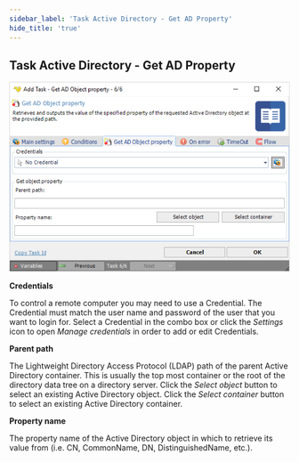 ```yaml
---
sidebar_label: 'Task Active Directory - Get AD Property'
hide_title: 'true'
---
```


## Task Active Directory - Get AD Property

![](../../../../../static/img/taskactivedirectorygetadproperty.png)

**Credentials**

To control a remote computer you may need to use a Credential. The Credential must match the user name and password of the user that you want to login for. Select a Credential in the combo box or click the *Settings* icon to open *Manage credentials* in order to add or edit Credentials.
 
**Parent path**

The Lightweight Directory Access Protocol (LDAP) path of the parent Active Directory container. This is usually the top most container or the root of the directory data tree on a directory server. Click the *Select object* button to select an existing Active Directory object. Click the *Select container* button to select an existing Active Directory container.
 
**Property name**

The property name of the Active Directory object in which to retrieve its value from (i.e. CN, CommonName, DN, DistinguishedName, etc.).
